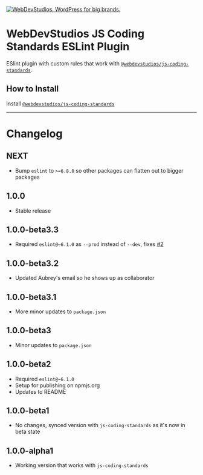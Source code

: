 <a href="https://webdevstudios.com/contact/"><img src="https://webdevstudios.com/wp-content/uploads/2018/04/wds-github-banner.png" alt="WebDevStudios. WordPress for big brands."></a>

# WebDevStudios JS Coding Standards ESLint Plugin

ESlint plugin with custom rules that work with [`@webdevstudios/js-coding-standards`](https://github.com/WebDevStudios/js-coding-standards).

## How to Install

Install [`@webdevstudios/js-coding-standards`](https://github.com/WebDevStudios/js-coding-standards)

___________________

# Changelog

## NEXT

- Bump `eslint` to `>=6.8.0` so other packages can flatten out to bigger packages

## 1.0.0

- Stable release

## 1.0.0-beta3.3

- Required `eslint@~6.1.0` as `--prod` instead of `--dev`, fixes [#2](https://github.com/WebDevStudios/eslint-plugin-js-coding-standards/issues/2)

## 1.0.0-beta3.2

- Updated Aubrey's email so he shows up as collaborator

## 1.0.0-beta3.1

- More minor updates to `package.json`

## 1.0.0-beta3

- Minor updates to `package.json`

## 1.0.0-beta2

- Required `eslint@~6.1.0`
- Setup for publishing on npmjs.org
- Updates to README

## 1.0.0-beta1

- No changes, synced version with `js-coding-standards` as it's now in beta state

## 1.0.0-alpha1

- Working version that works with `js-coding-standards`
